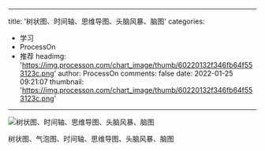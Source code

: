 
---
title: '树状图、时间轴、思维导图、头脑风暴、脑图'
categories: 
 - 学习
 - ProcessOn
 - 推荐
headimg: 'https://img.processon.com/chart_image/thumb/60220132f346fb64f553123c.png'
author: ProcessOn
comments: false
date: 2022-01-25 09:21:07
thumbnail: 'https://img.processon.com/chart_image/thumb/60220132f346fb64f553123c.png'
---

<div>   
<img class="thumb" alt="树状图、时间轴、思维导图、头脑风暴、脑图" src="https://img.processon.com/chart_image/thumb/60220132f346fb64f553123c.png" referrerpolicy="no-referrer">
<p>树状图、气泡图、时间轴、思维导图、头脑风暴、脑图</p>  
</div>
            